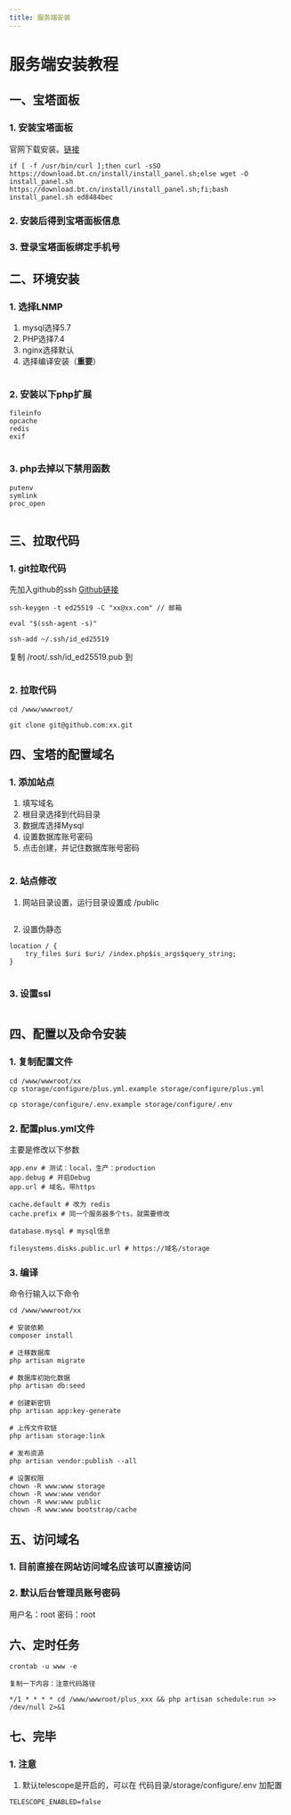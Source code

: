 ```yaml
---
title: 服务端安装
---
```


# 服务端安装教程

## 一、宝塔面板
### 1. 安装宝塔面板
官网下载安装。[链接](https://www.bt.cn/new/download.html)

```
if [ -f /usr/bin/curl ];then curl -sSO https://download.bt.cn/install/install_panel.sh;else wget -O install_panel.sh https://download.bt.cn/install/install_panel.sh;fi;bash install_panel.sh ed8484bec
```

### 2. 安装后得到宝塔面板信息

### 3. 登录宝塔面板绑定手机号

## 二、环境安装  
### 1. 选择LNMP
1. mysql选择5.7
2. PHP选择7.4
3. nginx选择默认
4. 选择编译安装（**重要**）

<img :src="$withBase('/assets/img/v3/guide/installation/16867235912648.jpg')" />


### 2. 安装以下php扩展
```
fileinfo
opcache
redis
exif
```

<img :src="$withBase('/assets/img/v3/guide/installation/16867892479149.jpg')" />

### 3. php去掉以下禁用函数
```
putenv
symlink 
proc_open 
```

<img :src="$withBase('/assets/img/v3/guide/installation/16867170986024.jpg')" />


## 三、拉取代码
### 1. git拉取代码
先加入github的ssh
[Github链接](https://docs.github.com/zh/authentication/connecting-to-github-with-ssh/generating-a-new-ssh-key-and-adding-it-to-the-ssh-agent)

```
ssh-keygen -t ed25519 -C "xx@xx.com" // 邮箱
    
eval "$(ssh-agent -s)"
    
ssh-add ~/.ssh/id_ed25519
```

复制 /root/.ssh/id_ed25519.pub 到

<img :src="$withBase('/assets/img/v3/guide/installation/16866341805051.jpg')" />

### 2. 拉取代码
```
cd /www/wwwroot/
    
git clone git@github.com:xx.git
```

## 四、宝塔的配置域名
### 1. 添加站点
1. 填写域名
2. 根目录选择到代码目录
3. 数据库选择Mysql
4. 设置数据库账号密码
5. 点击创建，并记住数据库账号密码

<img :src="$withBase('/assets/img/v3/guide/installation/16867296619103.jpg')" />

### 2. 站点修改
1. 网站目录设置，运行目录设置成 /public

<img :src="$withBase('/assets/img/v3/guide/installation/16867298797842.jpg')" />

2. 设置伪静态
```
location / {  
	try_files $uri $uri/ /index.php$is_args$query_string;  
}
```

<img :src="$withBase('/assets/img/v3/guide/installation/16867299328395.jpg')" />


### 3. 设置ssl

<img :src="$withBase('/assets/img/v3/guide/installation/16867299884040.jpg')" />



## 四、配置以及命令安装
### 1. 复制配置文件
```
cd /www/wwwroot/xx
cp storage/configure/plus.yml.example storage/configure/plus.yml
    
cp storage/configure/.env.example storage/configure/.env
```
### 2. 配置plus.yml文件
主要是修改以下参数
```
app.env # 测试：local，生产：production
app.debug # 开启Debug
app.url # 域名，带https

cache.default # 改为 redis
cache.prefix # 同一个服务器多个ts，就需要修改

database.mysql # mysql信息

filesystems.disks.public.url # https://域名/storage
```
### 3. 编译
命令行输入以下命令
```
cd /www/wwwroot/xx
    
# 安装依赖
composer install

# 迁移数据库
php artisan migrate

# 数据库初始化数据 
php artisan db:seed

# 创建新密钥
php artisan app:key-generate

# 上传文件软链   
php artisan storage:link

# 发布资源   
php artisan vendor:publish --all

# 设置权限 
chown -R www:www storage
chown -R www:www vendor   
chown -R www:www public
chown -R www:www bootstrap/cache
```

## 五、访问域名
### 1. 目前直接在网站访问域名应该可以直接访问
### 2. 默认后台管理员账号密码
用户名：root
密码：root

## 六、定时任务
```
crontab -u www -e

复制一下内容：注意代码路径

*/1 * * * * cd /www/wwwroot/plus_xxx && php artisan schedule:run >> /dev/null 2>&1

```

## 七、完毕
### 1. 注意
1. 默认telescope是开启的，可以在 代码目录/storage/configure/.env 加配置
```
TELESCOPE_ENABLED=false
```

